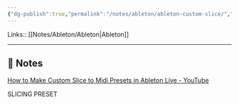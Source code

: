 ```yaml
---
{"dg-publish":true,"permalink":"/notes/ableton/ableton-custom-slice/","tags":["type/note"]}
---
```


Links:: [[Notes/Ableton/Ableton\|Ableton]]

---

## 📝 Notes

[How to Make Custom Slice to Midi Presets in Ableton Live - YouTube](https://www.youtube.com/watch?v=lwrP_aP3vgo)

SLICING PRESET


